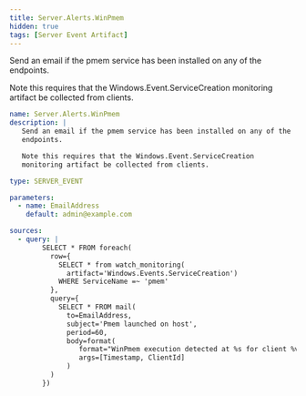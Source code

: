 ```yaml
---
title: Server.Alerts.WinPmem
hidden: true
tags: [Server Event Artifact]
---
```


Send an email if the pmem service has been installed on any of the
endpoints.

Note this requires that the Windows.Event.ServiceCreation
monitoring artifact be collected from clients.


```yaml
name: Server.Alerts.WinPmem
description: |
   Send an email if the pmem service has been installed on any of the
   endpoints.

   Note this requires that the Windows.Event.ServiceCreation
   monitoring artifact be collected from clients.

type: SERVER_EVENT

parameters:
  - name: EmailAddress
    default: admin@example.com

sources:
  - query: |
        SELECT * FROM foreach(
          row={
            SELECT * from watch_monitoring(
              artifact='Windows.Events.ServiceCreation')
            WHERE ServiceName =~ 'pmem'
          },
          query={
            SELECT * FROM mail(
              to=EmailAddress,
              subject='Pmem launched on host',
              period=60,
              body=format(
                 format="WinPmem execution detected at %s for client %v",
                 args=[Timestamp, ClientId]
              )
          )
        })

```
